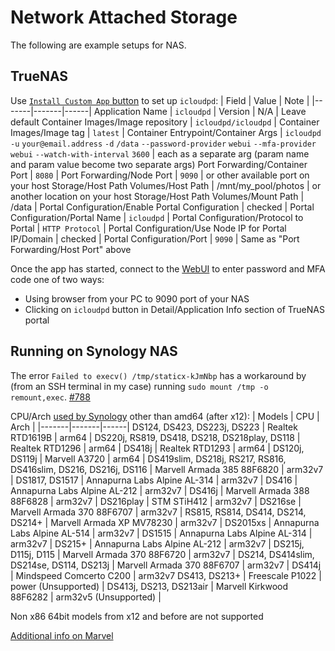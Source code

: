 # Network Attached Storage

The following are example setups for NAS.

## TrueNAS

Use [`Install Custom App` button](https://www.truenas.com/docs/scale/23.10/scaletutorials/apps/usingcustomapp/) to set up `icloudpd`:
| Field | Value | Note |
|-------|-------|------|
Application Name | `icloudpd` |
Version | N/A | Leave default
Container Images/Image repository | `icloudpd/icloudpd` |
Container Images/Image tag | `latest` |
Container Entrypoint/Container Args | `icloudpd` `-u` `your@email.address` `-d` `/data` `--password-provider` `webui` `--mfa-provider` `webui` `--watch-with-interval` `3600` | each as a separate arg (param name and param value become two separate args)
Port Forwarding/Container Port | `8080` |
Port Forwarding/Node Port | `9090` | or other available port on your host
Storage/Host Path Volumes/Host Path | /mnt/my_pool/photos | or another location on your host
Storage/Host Path Volumes/Mount Path | /data | 
Portal Configuration/Enable Portal Configuration | checked | 
Portal Configuration/Portal Name | `icloudpd` | 
Portal Configuration/Protocol to Portal | `HTTP Protocol` | 
Portal Configuration/Use Node IP for Portal IP/Domain | checked | 
Portal Configuration/Port | `9090` | Same as "Port Forwarding/Host Port" above

Once the app has started, connect to the [WebUI](webui) to enter password and MFA code one of two ways:
- Using browser from your PC to 9090 port of your NAS
- Clicking on `icloudpd` button in Detail/Application Info section of TrueNAS portal

## Running on Synology NAS

The error `Failed to execv() /tmp/staticx-kJmNbp` has a workaround by (from an SSH terminal in my case) running `sudo mount /tmp -o remount,exec`. [#788](https://github.com/icloud-photos-downloader/icloud_photos_downloader/issues/788)

CPU/Arch [used by Synology](https://kb.synology.com/en-me/DSM/tutorial/What_kind_of_CPU_does_my_NAS_have) other than amd64 (after x12):
| Models | CPU | Arch | 
|-------|-------|------|
DS124, DS423, DS223j, DS223 | Realtek RTD1619B | arm64 | 
DS220j, RS819, DS418, DS218, DS218play, DS118 | Realtek RTD1296 | arm64 | 
DS418j | Realtek RTD1293 | arm64 | 
DS120j, DS119j | Marvell A3720 | arm64 | 
DS419slim, DS218j, RS217, RS816, DS416slim, DS216, DS216j, DS116 | Marvell Armada 385 88F6820 | arm32v7 | 
DS1817, DS1517 | Annapurna Labs Alpine AL-314 | arm32v7 | 
DS416 | Annapurna Labs Alpine AL-212 | arm32v7 | 
DS416j | Marvell Armada 388 88F6828 | arm32v7 | 
DS216play | STM STiH412 | arm32v7 | 
DS216se | Marvell Armada 370 88F6707 | arm32v7 | 
RS815, RS814, DS414, DS214, DS214+ | Marvell Armada XP MV78230 | arm32v7 | 
DS2015xs | Annapurna Labs Alpine AL-514 | arm32v7 | 
DS1515 | Annapurna Labs Alpine AL-314 | arm32v7 | 
DS215+ | Annapurna Labs Alpine AL-212 | arm32v7 | 
DS215j, D115j, D115 | Marvell Armada 370 88F6720 | arm32v7 | 
DS214, DS414slim, DS214se, DS114, DS213j | Marvell Armada 370 88F6707 | arm32v7 | 
DS414j | Mindspeed Comcerto C200 | arm32v7
DS413, DS213+ | Freescale P1022 | power (Unsupported) | 
DS413j, DS213, DS213air | Marvell Kirkwood 88F6282 | arm32v5 (Unsupported) | 

Non x86 64bit models from x12 and before are not supported

[Additional info on Marvel](https://www.kernel.org/doc/html/v6.1/arm/marvell.html)
